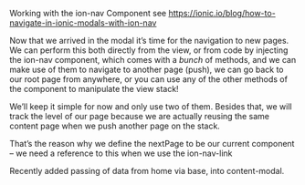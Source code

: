 Working with the ion-nav Component
see https://ionic.io/blog/how-to-navigate-in-ionic-modals-with-ion-nav


Now that we arrived in the modal it’s time for the navigation to new pages. We can perform this both directly from the view, or from code by injecting the ion-nav component, which comes with a _bunch_ of methods, and we can make use of them to navigate to another page (push), we can go back to our root page from anywhere, or you can use any of the other methods of the component to manipulate the view stack!

We’ll keep it simple for now and only use two of them. Besides that, we will track the level of our page because we are actually reusing the same content page when we push another page on the stack.

That’s the reason why we define the nextPage to be our current component – we need a reference to this when we use the ion-nav-link

Recently added passing of data from home via base, into content-modal.
